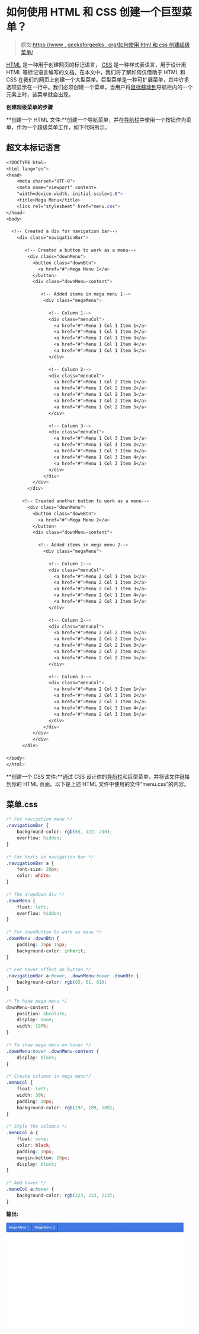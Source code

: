 # 如何使用 HTML 和 CSS 创建一个巨型菜单？

> 原文:[https://www . geeksforgeeks . org/如何使用 html 和 css 创建超级菜单/](https://www.geeksforgeeks.org/how-to-create-a-mega-menu-using-html-and-css/)

[HTML](https://www.geeksforgeeks.org/html-tutorials/) 是一种用于创建网页的标记语言， [CSS](https://www.geeksforgeeks.org/css-tutorials/) 是一种样式表语言，用于设计用 HTML 等标记语言编写的文档。在本文中，我们将了解如何仅借助于 HTML 和 CSS 在我们的网页上创建一个大型菜单。巨型菜单是一种可扩展菜单，其中许多选项显示在一行中。我们必须创建一个菜单，当用户将[鼠标移动到](https://www.geeksforgeeks.org/css-hover-selector/)导航栏内的一个元素上时，该菜单就会出现。

**创建超级菜单的步骤**

**创建一个 HTML 文件:**创建一个导航菜单，并在[导航栏](https://www.geeksforgeeks.org/bootstrap-navigation-bar/)中使用一个按钮作为菜单，作为一个超级菜单工作，如下代码所示。

## 超文本标记语言

```css
<!DOCTYPE html>
<html lang="en">
<head>
    <meta charset="UTF-8">
    <meta name="viewport" content=
    "width=device-width, initial-scale=1.0">
    <title>Mega Menu</title>
    <link rel="stylesheet" href="menu.css">
</head>
<body>

  <!-- Created a div for navigation bar-->
    <div class="navigationBar">

       <!-- Created a button to work as a menu-->
        <div class="downMenu">
          <button class="downBtn">
            <a href="#">Mega Menu 1</a>
          </button>
          <div class="downMenu-content">

             <!-- Added items in mega menu 1-->
              <div class="megaMenu">

                <!-- Column 1-->
                <div class="menuCol">
                  <a href="#">Menu 1 Col 1 Item 1</a>
                  <a href="#">Menu 1 Col 1 Item 2</a>
                  <a href="#">Menu 1 Col 1 Item 3</a>
                  <a href="#">Menu 1 Col 1 Item 4</a>
                  <a href="#">Menu 1 Col 1 Item 5</a>
                </div>

                <!-- Column 2-->
                <div class="menuCol">
                  <a href="#">Menu 1 Col 2 Item 1</a>
                  <a href="#">Menu 1 Col 2 Item 2</a>
                  <a href="#">Menu 1 Col 2 Item 3</a>
                  <a href="#">Menu 1 Col 2 Item 4</a>
                  <a href="#">Menu 1 Col 2 Item 5</a>
                </div>

                <!-- Column 3-->
                <div class="menuCol">
                  <a href="#">Menu 1 Col 3 Item 1</a>
                  <a href="#">Menu 1 Col 3 Item 2</a>
                  <a href="#">Menu 1 Col 3 Item 3</a>
                  <a href="#">Menu 1 Col 3 Item 4</a>
                  <a href="#">Menu 1 Col 3 Item 5</a>
                </div>
              </div>
          </div>
        </div>

      <!-- Created another button to work as a menu-->
        <div class="downMenu">
          <button class="downBtn">
            <a href="#">Mega Menu 2</a>
          </button>
          <div class="downMenu-content">

            <!-- Added items in mega menu 2-->
              <div class="megaMenu">

                <!-- Column 1-->
                <div class="menuCol">
                  <a href="#">Menu 2 Col 1 Item 1</a>
                  <a href="#">Menu 2 Col 1 Item 2</a>
                  <a href="#">Menu 2 Col 1 Item 3</a>
                  <a href="#">Menu 2 Col 1 Item 4</a>
                  <a href="#">Menu 2 Col 1 Item 5</a>
                </div>

                <!-- Column 2-->
                <div class="menuCol">
                  <a href="#">Menu 2 Col 2 Item 1</a>
                  <a href="#">Menu 2 Col 2 Item 2</a>
                  <a href="#">Menu 2 Col 2 Item 3</a>
                  <a href="#">Menu 2 Col 2 Item 4</a>
                  <a href="#">Menu 2 Col 2 Item 5</a>
                </div>

                <!-- Column 3-->
                <div class="menuCol">
                  <a href="#">Menu 2 Col 3 Item 1</a>
                  <a href="#">Menu 2 Col 3 Item 2</a>
                  <a href="#">Menu 2 Col 3 Item 3</a>
                  <a href="#">Menu 2 Col 3 Item 4</a>
                  <a href="#">Menu 2 Col 3 Item 5</a>
                </div>
              </div>
          </div>
          </div>
      </div>

</body>
</html>
```

**创建一个 CSS 文件:**通过 CSS 设计你的[导航栏](https://www.geeksforgeeks.org/how-to-create-a-navbar-in-bootstrap/)和巨型菜单，并将该文件链接到你的 HTML 页面。以下是上述 HTML 文件中使用的文件“menu.css”的内容。

## 菜单.css

```css
/* For navigation menu */
.navigationBar {
    background-color: rgb(65, 122, 230);
    overflow: hidden;
}

/* For texts in navigation bar */
.navigationBar a {
    font-size: 20px;
    color: white;
}

/* The dropdown div */
.downMenu {
    float: left;
    overflow: hidden;
}

/* For downButton to work as menu */
.downMenu .downBtn {
    padding: 15px 15px;
    background-color: inherit;
}

/* For hover effect on button */
.navigationBar a:hover, .downMenu:hover .downBtn {
    background-color: rgb(65, 61, 61);
}

/* To hide mega menu */
downMenu-content {
    position: absolute;
    display: none;
    width: 100%;
}

/* To show mega menu on hover */
.downMenu:hover .downMenu-content {
    display: block;
}

/* Create columns in mega menu*/
.menuCol {
    float: left;
    width: 30%;
    padding: 10px;
    background-color: rgb(197, 189, 189);
}

/* Style the columns */
.menuCol a {
    float: none;
    color: black;
    padding: 10px;
    margin-bottom: 20px;
    display: block;
}

/* Add hover */
.menuCol a:hover {
    background-color: rgb(223, 223, 223);
}
```

**输出:**

![](img/3ab965a8c9e15d14bce127aab4a6100f.png)